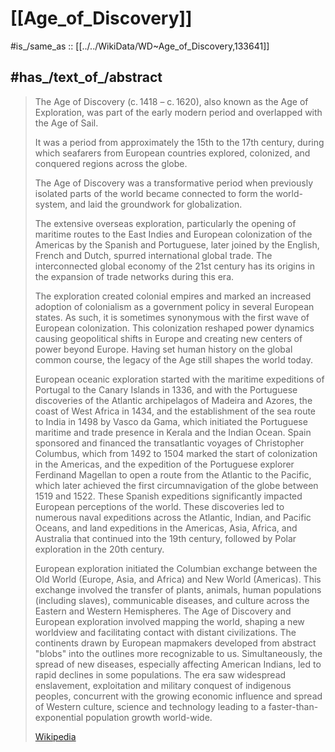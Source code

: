 ﻿---
aliases:
- "Age of Exploration"
has_id_wikidata: Q133641
---

# [[Age_of_Discovery]] 

#is_/same_as :: [[../../WikiData/WD~Age_of_Discovery,133641]] 

## #has_/text_of_/abstract 

> The Age of Discovery (c. 1418 – c. 1620), also known as the Age of Exploration, 
> was part of the early modern period and overlapped with the Age of Sail. 
> 
> It was a period from approximately the 15th to the 17th century, 
> during which seafarers from European countries explored, colonized, 
> and conquered regions across the globe. 
> 
> The Age of Discovery was a transformative period 
> when previously isolated parts of the world became connected to form the world-system, 
> and laid the groundwork for globalization. 
> 
> The extensive overseas exploration, particularly the opening of maritime routes to the East Indies 
> and European colonization of the Americas by the Spanish and Portuguese, 
> later joined by the English, French and Dutch, spurred international global trade. 
> The interconnected global economy of the 21st century 
> has its origins in the expansion of trade networks during this era.
>
> The exploration created colonial empires 
> and marked an increased adoption of colonialism as a government policy in several European states. 
> As such, it is sometimes synonymous with the first wave of European colonization. 
> This colonization reshaped power dynamics causing geopolitical shifts in Europe 
> and creating new centers of power beyond Europe. 
> Having set human history on the global common course, 
> the legacy of the Age still shapes the world today.
>
> European oceanic exploration started with the maritime expeditions of Portugal to the Canary Islands in 1336, and with the Portuguese discoveries of the Atlantic archipelagos of Madeira and Azores, the coast of West Africa in 1434, and the establishment of the sea route to India in 1498 by Vasco da Gama, which initiated the Portuguese maritime and trade presence in Kerala and the Indian Ocean. Spain sponsored and financed the transatlantic voyages of Christopher Columbus, which from 1492 to 1504 marked the start of colonization in the Americas, and the expedition of the Portuguese explorer Ferdinand Magellan to open a route from the Atlantic to the Pacific, which later achieved the first circumnavigation of the globe between 1519 and 1522. These Spanish expeditions significantly impacted European perceptions of the world. These discoveries led to numerous naval expeditions across the Atlantic, Indian, and Pacific Oceans, and land expeditions in the Americas, Asia, Africa, and Australia that continued into the 19th century, followed by Polar exploration in the 20th century.
>
> European exploration initiated the Columbian exchange between the Old World (Europe, Asia, and Africa) and New World (Americas). This exchange involved the transfer of plants, animals, human populations (including slaves), communicable diseases, and culture across the Eastern and Western Hemispheres. The Age of Discovery and European exploration involved mapping the world, shaping a new worldview and facilitating contact with distant civilizations. The continents drawn by European mapmakers developed from abstract "blobs" into the outlines more recognizable to us. Simultaneously, the spread of new diseases, especially affecting American Indians, led to rapid declines in some populations. The era saw widespread enslavement, exploitation and military conquest of indigenous peoples, concurrent with the growing economic influence and spread of Western culture, science and technology leading to a faster-than-exponential population growth world-wide.
>
> [Wikipedia](https://en.wikipedia.org/wiki/Age%20of%20Discovery) 

